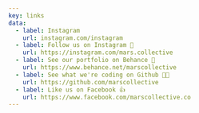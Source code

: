 ```yaml
---
key: links
data:
  - label: Instagram
    url: instagram.com/instagram
  - label: Follow us on Instagram 📸
    url: https://instagram.com/mars.collective
  - label: See our portfolio on Behance 🎨
    url: https://www.behance.net/marscollective
  - label: See what we're coding on Github 🧑‍💻
    url: https://github.com/marscollective
  - label: Like us on Facebook 👍
    url: https://www.facebook.com/marscollective.co
---
```

